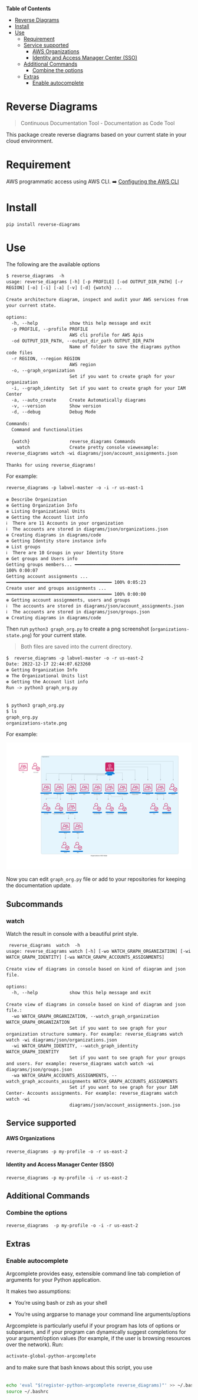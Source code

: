 <!-- START doctoc generated TOC please keep comment here to allow auto update -->
<!-- DON'T EDIT THIS SECTION, INSTEAD RE-RUN doctoc TO UPDATE -->
**Table of Contents**  

- [Reverse Diagrams](#reverse-diagrams)
- [Install](#install)
- [Use](#use)
    - [Requirement](#requirement)
    - [Service supported](#service-supported)
      - [AWS Organizations](#aws-organizations)
      - [Identity and Access Manager Center (SSO)](#identity-and-access-manager-center-sso)
  - [Additional Commands](#additional-commands)
    - [Combine the options](#combine-the-options)
  - [Extras](#extras)
    - [Enable autocomplete](#enable-autocomplete)

<!-- END doctoc generated TOC please keep comment here to allow auto update -->

# Reverse Diagrams

> Continuous Documentation Tool - Documentation as Code Tool

This package create reverse diagrams  based on your current state in your cloud environment.
# Requirement

AWS programmatic access using AWS CLI. :arrow_right: [Configuring the AWS CLI](https://docs.aws.amazon.com/cli/latest/userguide/cli-chap-configure.html)


# Install 

`pip install reverse-diagrams`

# Use

The following are the available options

```commandline
$ reverse_diagrams  -h
usage: reverse_diagrams [-h] [-p PROFILE] [-od OUTPUT_DIR_PATH] [-r REGION] [-o] [-i] [-a] [-v] [-d] {watch} ...

Create architecture diagram, inspect and audit your AWS services from your current state.

options:
  -h, --help            show this help message and exit
  -p PROFILE, --profile PROFILE
                        AWS cli profile for AWS Apis
  -od OUTPUT_DIR_PATH, --output_dir_path OUTPUT_DIR_PATH
                        Name of folder to save the diagrams python code files
  -r REGION, --region REGION
                        AWS region
  -o, --graph_organization
                        Set if you want to create graph for your organization
  -i, --graph_identity  Set if you want to create graph for your IAM Center
  -a, --auto_create     Create Automatically diagrams
  -v, --version         Show version
  -d, --debug           Debug Mode

Commands:
  Command and functionalities

  {watch}               reverse_diagrams Commands
    watch               Create pretty console viewexample: reverse_diagrams watch -wi diagrams/json/account_assignments.json

Thanks for using reverse_diagrams!

```
For example: 

```commandline
reverse_diagrams -p labvel-master -o -i -r us-east-1

❇️ Describe Organization 
❇️ Getting Organization Info
❇️ Listing Organizational Units 
❇️ Getting the Account list info
ℹ️  There are 11 Accounts in your organization
ℹ️  The accounts are stored in diagrams/json/organizations.json 
❇️ Creating diagrams in diagrams/code
❇️ Getting Identity store instance info
❇️ List groups
ℹ️  There are 10 Groups in your Identity Store
❇️ Get groups and Users info
Getting groups members... ━━━━━━━━━━━━━━━━━━━━━━━━━━━━━━━━━━━━━━━━ 100% 0:00:07
Getting account assignments ... ━━━━━━━━━━━━━━━━━━━━━━━━━━━━━━━━━━━━━━━━ 100% 0:05:23
Create user and groups assignments ... ━━━━━━━━━━━━━━━━━━━━━━━━━━━━━━━━━━━━━━━━ 100% 0:00:00
❇️ Getting account assignments, users and groups
ℹ️  The accounts are stored in diagrams/json/account_assignments.json
ℹ️  The accounts are stored in diagrams/json/groups.json
❇️ Creating diagrams in diagrams/code

```
Then run `python3 graph_org.py` to create a png screenshot (`organizations-state.png`) for your current state.

> Both files are saved into the current directory.

```commandline
$  reverse_diagrams -p labvel-master -o -r us-east-2
Date: 2022-12-17 22:44:07.623260
❇️ Getting Organization Info
❇️ The Organizational Units list 
❇️ Getting the Account list info
Run -> python3 graph_org.py 


$ python3 graph_org.py 
$ ls 
graph_org.py
organizations-state.png
```
For example:

![Organizations Diagram](./docs/images/organizations-state-copy.png)

Now you can edit `graph_org.py` file or add to your repositories for keeping the documentation update.
## Subcommands

### watch

Watch the result in console with a beautiful print style.
```commandline
 reverse_diagrams  watch  -h
usage: reverse_diagrams watch [-h] [-wo WATCH_GRAPH_ORGANIZATION] [-wi WATCH_GRAPH_IDENTITY] [-wa WATCH_GRAPH_ACCOUNTS_ASSIGNMENTS]

Create view of diagrams in console based on kind of diagram and json file.

options:
  -h, --help            show this help message and exit

Create view of diagrams in console based on kind of diagram and json file.:
  -wo WATCH_GRAPH_ORGANIZATION, --watch_graph_organization WATCH_GRAPH_ORGANIZATION
                        Set if you want to see graph for your organization structure summary. For example: reverse_diagrams watch watch -wi diagrams/json/organizations.json        
  -wi WATCH_GRAPH_IDENTITY, --watch_graph_identity WATCH_GRAPH_IDENTITY
                        Set if you want to see graph for your groups and users. For example: reverse_diagrams watch watch -wi diagrams/json/groups.json
  -wa WATCH_GRAPH_ACCOUNTS_ASSIGNMENTS, --watch_graph_accounts_assignments WATCH_GRAPH_ACCOUNTS_ASSIGNMENTS
                        Set if you want to see graph for your IAM Center- Accounts assignments. For example: reverse_diagrams watch watch -wi
                        diagrams/json/account_assignments.json.jso
```

## Service supported

#### AWS Organizations

```commandline
reverse_diagrams -p my-profile -o -r us-east-2
```
#### Identity and Access Manager Center (SSO)

```commandline
reverse_diagrams -p my-profile -i -r us-east-2
```
## Additional Commands

### Combine the options

```commandline
reverse_diagrams  -p my-profile -o -i -r us-east-2
```

## Extras
### Enable autocomplete
Argcomplete provides easy, extensible command line tab completion of arguments for your Python application.

It makes two assumptions:

* You’re using bash or zsh as your shell

* You’re using argparse to manage your command line arguments/options

Argcomplete is particularly useful if your program has lots of options or subparsers, and if your program can dynamically suggest completions for your argument/option values (for example, if the user is browsing resources over the network).
Run: 
```bash
activate-global-python-argcomplete
```
and to make sure that bash knows about this script, you use
```bash

echo 'eval "$(register-python-argcomplete reverse_diagrams)"' >> ~/.bashrc
source ~/.bashrc

```